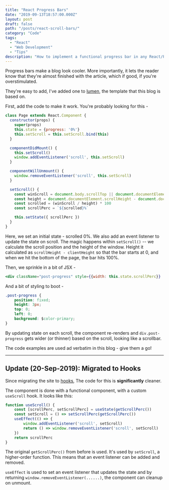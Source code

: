 ```yaml
---
title: "React Progress Bars"
date: "2019-09-13T18:57:00.000Z"
layout: post
draft: false
path: "/posts/react-scroll-bars/"
category: "Code"
tags:
  - "React"
  - "Web Development"
  - "Tips"
description: "How to implement a functional progress bar in any React/Preact website - like this one here!"
---
```


Progress bars make a blog look cooler. More importantly, it lets the reader know that they're almost finished with the article, which if good, if you're overstimulated.

They're easy to add, I've added one to [lumen](https://github.com/alxshelepenok/gatsby-starter-lumen), the template that this blog is based on. 

First, add the code to make it work. You're probably looking for this -

```jsx
class Page extends React.Component {
  constructor(props) {
    super(props)
    this.state = {progress: '0%'}
    this.setScroll = this.setScroll.bind(this)
  }

  componentDidMount() {
    this.setScroll()
    window.addEventListener('scroll', this.setScroll)
  }

  componentWillUnmount() {
    window.removeEventListener('scroll', this.setScroll)
  }

  setScroll() {
    const winScroll = document.body.scrollTop || document.documentElement.scrollTop
    const height = document.documentElement.scrollHeight - document.documentElement.clientHeight
    const scrolled = (winScroll / height) * 100
    const scrollPerc = `${scrolled}%`

    this.setState({ scrollPerc })
  }
}
```

Here, we set an initial state - scrolled 0%. We also add an event listener to update the state on scroll. The magic happens within `setScroll()` -- we calculate the scroll position and the height of the window. Height it calculated as `scrollHeight - clientHeight` so that the bar starts at 0, and when we hit the bottom of the page, the bar hits 100%.

Then, we sprinkle in a bit of JSX -
```jsx
<div className="post-progress" style={{width: this.state.scrollPerc}}
```

And a bit of styling to boot -
```css
.post-progress {
    position: fixed;
    height: 3px;
    top: 0;
    left: 0;
    background: $color-primary;
}
```

By updating state on each scroll, the component re-renders and `div.post-progress` gets wider (or thinner) based on the scroll, looking like a scrollbar. 

The code examples are used ad verbatim in this blog - give them a go!


---

## <a name="hooks"></a>Update (20-Sep-2019): Migrated to Hooks

Since migrating the site to [hooks](/migrating-to-hooks/), The code for this is **significantly** cleaner.

The component is done with a functional component, with a custom `useScroll` hook. It looks like this:

```js
function useScroll() {
	const [scrollPerc, setScrollPerc] = useState(getScrollPerc())
	const setScroll = () => setScrollPerc(getScrollPerc())
	useEffect(() => {
		window.addEventListener('scroll', setScroll)
		return () => window.removeEventListener('scroll', setScroll)
	})
	return scrollPerc
}
```

The original `getScrollPerc()` from before is used. It's used by `setScroll`, a higher-order function. This means that an event listener can be added and removed.

`useEffect` is used to set an event listener that updates the state and by returning `window.removeEventListener(......)`, the component can cleanup on unmount.